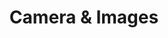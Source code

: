 ---
title: "Camera & Images"
url: /refguide/mobile/using-mobile-capabilities/camera-&-images/
parent: /refguide/mobile/using-mobile-capabilities/
weight: 40
---